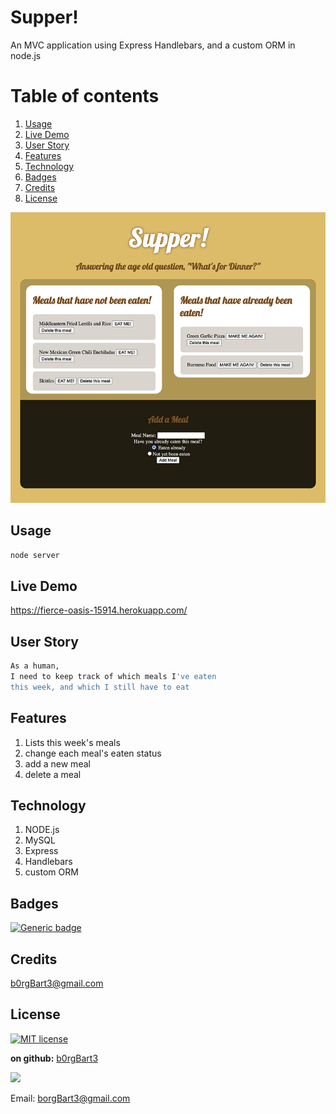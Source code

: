 # Supper!
An MVC application using Express Handlebars, and a custom ORM in node.js

# Table of contents
1. [Usage](#Usage)
2. [Live Demo](#Live_Demo)
3. [User Story](#User_Story)
4. [Features](#Features)
5. [Technology](#Technology)
5. [Badges](#Badges)
7. [Credits](#Credits)
8. [License](#License)

![demo](supper.jpg)

<a name="Usage"></a>
## Usage
```sh
node server
```
<a name="Live_Demo"></a>
## Live Demo
https://fierce-oasis-15914.herokuapp.com/

<a name="User_Story"></a>
## User Story
```sh
As a human, 
I need to keep track of which meals I've eaten 
this week, and which I still have to eat
```



<a name="Features"></a>
## Features
1. Lists this week's meals
2.  change each meal's eaten status
3.  add a new meal
4.  delete a meal
<a name="Technology"></a>
## Technology
1. NODE.js
2.  MySQL
3.  Express
4.  Handlebars
5.  custom ORM


<a name="Badges"></a>
## Badges
 [![Generic badge](https://img.shields.io/badge/made_with-handlebars-<COLOR>.svg)](https://shields.io/)

<a name="Credits"></a>
## Credits
b0rgBart3@gmail.com

<a name='License'></a>
## License
[![MIT license](https://img.shields.io/badge/License-MIT-blue.svg)](https://lbesson.mit-license.org/)




**on github:** <a href='github.com/b0rgBart3'>b0rgBart3</a>

[![](https://github.com/b0rgBart3.png?size=90)](https://github.com/remarkablemark)

Email: borgBart3@gmail.com
